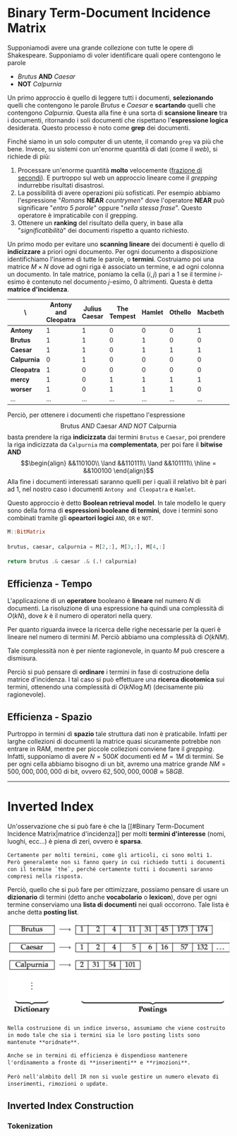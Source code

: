 # Binary Term-Document Incidence Matrix
Supponiamodi avere una grande collezione con tutte le opere di Shakespeare.
Supponiamo di voler identificare quali opere contengono le parole
- *Brutus* **AND** *Caesar*
- **NOT** *Calpurnia*

Un primo approccio è quello di leggere tutti i documenti, **selezionando** quelli che contengono le parole *Brutus* e *Caesar* e **scartando** quelli che contengono *Calpurnia*.
Questa alla fine è una sorta di **scansione lineare** tra i documenti, ritornando i soli documenti che rispettano l'**espressione logica** desiderata.
Questo processo è noto come **grep** dei documenti.

Finché siamo in un solo computer di un utente, il comando `grep` va più che bene.
Invece, su sistemi con un'enorme quantità di dati (come il *web*), si richiede di più:
1. Processare un'enorme quantità **molto** velocemente (<u>frazione di secondi</u>). E purtroppo sul web un approccio lineare come il *grepping* indurrebbe risultati disastrosi.
2. La possibilità di avere operazioni più sofisticati. Per esempio abbiamo l'espressione "*Romans* **NEAR** *countrymen*" dove l'operatore **NEAR** può significare "*entro 5 parole*" oppure "*nella stessa frase*". Questo operatore è impraticabile con il grepping.
3. Ottenere un **ranking** del risultato della query, in base alla "*significatibilità*" dei documenti rispetto a quanto richiesto.

Un primo modo per evitare uno **scanning lineare** dei documenti è quello di **indicizzare** a priori ogni documento.
Per ogni documento a disposizione identifichiamo l'inseme di tutte le parole, o **termini**.
Costruiamo poi una matrice $M \times N$ dove ad ogni riga è associato un termine, e ad ogni colonna un documento.
In tale matrice, poniamo la cella $(i,j)$ pari a $1$ se il termine $i$-esimo è contenuto nel documento $j$-esimo, $0$ altrimenti.
Questa è detta **matrice d'incidenza**.

\\ | **Antony and Cleopatra** | **Julius Caesar** | **The Tempest** | **Hamlet** | **Othello** | **Macbeth** | ...
---|---|---|---|---|---|---|---
**Antony** | 1 | 1 | 0 | 0 | 0 | 1 | ...
**Brutus** | 1 | 1 | 0 | 1 | 0 | 0 | ...
**Caesar** | 1 | 1 | 0 | 1 | 1 | 1 | ...
**Calpurnia** | 0 | 1 | 0 | 0 | 0 | 0 | ...
**Cleopatra** | 1 | 0 | 0 | 0 | 0 | 0 | ...
**mercy** | 1 | 0 | 1 | 1 | 1 | 1 | ...
**worser** | 1 | 0 | 1 | 1 | 1 | 0 | ...
... | ... | ... | ... | ... | ... | ... | ...

Perciò, per ottenere i documenti che rispettano l'espressione $$\text{Brutus } AND \text{ Caesar } AND \; NOT \text{ Calpurnia}$$ basta prendere la riga **indicizzata** dai termini `Brutus` e `Caesar`, poi prendere la riga indicizzata da `Calpurnia` ma **complementata**, per poi fare il **bitwise AND**
$$\begin{align}
&&110100\\
\land &&110111\\
\land &&101111\\
\hline
= &&100100
\end{align}$$
Alla fine i documenti interessati saranno quelli per i quali il relativo bit è pari ad 1, nel nostro caso i documenti `Antony and Cleopatra` e `Hamlet`.

Questo approccio è detto **Boolean retrieval model**.
In tale modello le query sono della forma di **espressioni booleane di termini**, dove i termini sono combinati tramite gli **opeartori logici** `AND`, `OR` e `NOT`.

```julia
M::BitMatrix

brutus, caesar, calpurnia = M[2,:], M[3,:], M[4,:]

return brutus .& caesar .& (.! calpurnia) 
```

## Efficienza - Tempo
L'applicazione di un **operatore** booleano è **lineare** nel numero $N$ di documenti.
La risoluzione di una espressione ha quindi una complessità di $O(kN)$, dove $k$ è il numero di operatori nella query.

Per quanto riguarda invece la ricerca delle righe necessarie per la queri è lineare nel numero di termini $M$.
Perciò abbiamo una complessità di $O(kNM)$.

Tale complessità non è per niente ragionevole, in quanto $M$ può crescere a dismisura.

Perciò si può pensare di **ordinare** i termini in fase di costruzione della matrice d'incidenza.
I tal caso si può effettuare una **ricerca dicotomica** sui termini, ottenendo una complessità di $O(kN\log{M})$ (decisamente più ragionevole).

## Efficienza - Spazio
Purtroppo in termini di **spazio** tale struttura dati non è praticabile.
Infatti per larghe collezioni di documenti la matrice quasi sicuramente potrebbe non entrare in RAM, mentre per piccole collezioni conviene fare il *grepping*.
Infatti, supponiamo di avere $N = 500K$ documenti ed $M = 1M$ di termini.
Se per ogni cella abbiamo bisogno di un bit, avremo una matrice grande $NM = 500,000,000,000$ di bit, ovvero $62,500,000,000B \approx 58GB$.

-------
# Inverted Index 
Un'osservazione che si può fare è che la [[#Binary Term-Document Incidence Matrix|matrice d'incidenza]] per molti **termini d'interesse** (nomi, luoghi, ecc...) è piena di zeri, ovvero è **sparsa**.

```ad-note
Certamente per molti termini, come gli articoli, ci sono molti 1.
Però generalemte non si fanno query in cui richiedo tutti i documenti con il termine `the`, perché certamente tutti i documenti saranno compresi nella risposta.
```

Perciò, quello che si può fare per ottimizzare, possiamo pensare di usare un **dizionario** di termini (detto anche **vocabolario** o **lexicon**), dove per ogni termine conserviamo una **lista di documenti** nei quali occorrono.
Tale lista è anche detta **posting list**.

![](./img/IR_boolean_retrieval_1.png)

```ad-important
Nella costruzione di un indice inverso, assumiamo che viene costruito in modo tale che sia i termini sia le loro posting lists sono mantenute **oridnate**.
```

```ad-note
Anche se in termini di efficienza è dispendioso mantenere l'ordinamento a fronte di **inserimenti** e **rimozioni**.

Però nell'almbito dell IR non si vuole gestire un numero elevato di inserimenti, rimozioni o update.
```


## Inverted Index Construction
### Tokenization